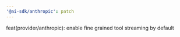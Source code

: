 ```yaml
---
'@ai-sdk/anthropic': patch
---
```


feat(provider/anthropic): enable fine grained tool streaming by default
